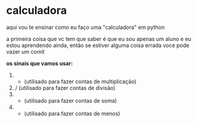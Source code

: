 # calculadora
aqui vou te ensinar como eu faço uma "calculadora" em python

a primeira coisa que vc tem que saber é que eu sou apenas
um aluno e eu estou aprendendo ainda, então se estiver
alguma coisa errada voce pode vazer um comit

**os sinais que vamos usar:**
1. * (utilisado para fazer contas de multiplicação)
2. / (utilisado para fazer contas de divisão)
3. + (utilisado para fazer contas de soma)
4. - (utilisado para fazer contas de menos)